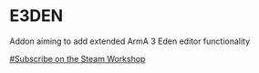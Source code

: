 # E3DEN
Addon aiming to add extended ArmA 3 Eden editor functionality

[#Subscribe on the Steam Workshop](http://steamcommunity.com/sharedfiles/filedetails/?id=630702051)
